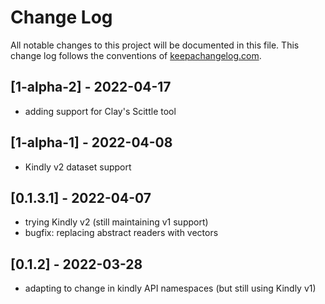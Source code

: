 # Change Log
All notable changes to this project will be documented in this file. This change log follows the conventions of [keepachangelog.com](http://keepachangelog.com/).

## [1-alpha-2] - 2022-04-17
- adding support for Clay's Scittle tool

## [1-alpha-1] - 2022-04-08
- Kindly v2 dataset support

## [0.1.3.1] - 2022-04-07
- trying Kindly v2 (still maintaining v1 support)
- bugfix: replacing abstract readers with vectors

## [0.1.2] - 2022-03-28
- adapting to change in kindly API namespaces (but still using Kindly v1)


